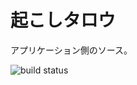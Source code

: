 # 起こしタロウ

アプリケーション側のソース。

![build status](https://circleci.com/gh/Team7-IoT/wake_up_taro_app.svg?style=shield&circle-token=285df883840cfa1463f6251bef421748ab068074)
